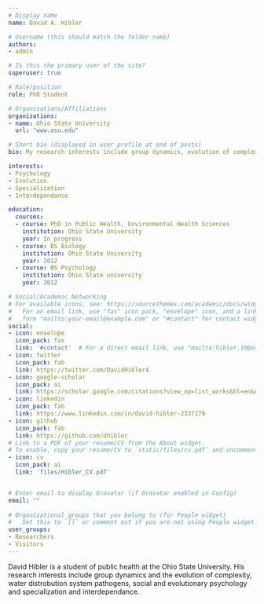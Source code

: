 ```yaml
---
# Display name
name: David A. Hibler

# Username (this should match the folder name)
authors:
- admin

# Is this the primary user of the site?
superuser: true

# Role/position
role: PhD Student

# Organizations/Affiliations
organizations:
- name: Ohio State University
  url: "www.osu.edu"

# Short bio (displayed in user profile at end of posts)
bio: My research interests include group dynamics, evolution of complexity and public health.

interests:
- Psychology
- Evolution
- Specialization
- Interdependance

education:
  courses:
  - course: PhD in Public Health, Environmental Health Sciences
    institution: Ohio State University
    year: In progress
  - course: BS Biology
    institution: Ohio State University
    year: 2012
  - course: BS Psychology
    institution: Ohio State university
    year: 2012

# Social/Academic Networking
# For available icons, see: https://sourcethemes.com/academic/docs/widgets/#icons
#   For an email link, use "fas" icon pack, "envelope" icon, and a link in the
#   form "mailto:your-email@example.com" or "#contact" for contact widget.
social:
- icon: envelope
  icon_pack: fas
  link: '#contact'  # For a direct email link, use "mailto:hibler.10@osu.edu".
- icon: twitter
  icon_pack: fab
  link: https://twitter.com/DavidHibler4
- icon: google-scholar
  icon_pack: ai
  link: https://scholar.google.com/citations?view_op=list_works&hl=en&user=KQnoRtkAAAAJ
- icon: linkedin
  icon_pack: fab
  link: https://www.linkedin.com/in/david-hibler-2337179
- icon: github
  icon_pack: fab
  link: https://github.com/dhibler
# Link to a PDF of your resume/CV from the About widget.
# To enable, copy your resume/CV to `static/files/cv.pdf` and uncomment the lines below.  
- icon: cv
  icon_pack: ai
  link: 'files/Hibler_CV.pdf'


# Enter email to display Gravatar (if Gravatar enabled in Config)
email: ""
  
# Organizational groups that you belong to (for People widget)
#   Set this to `[]` or comment out if you are not using People widget.  
user_groups:
- Researchers
- Visitors
---
```


David Hibler is a student of public health at the Ohio State University. His research interests include group dynamics and the evolution of complexity, water distrobution system pathogens, social and evolutionary psychology and specialization and interdependance. 


